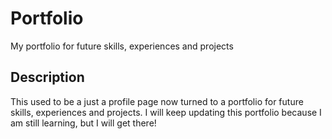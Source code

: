 # Portfolio

My portfolio for future skills, experiences and projects

## Description

This used to be a just a profile page now turned to a portfolio for future skills, experiences and projects. I will keep updating this portfolio because I am still learning, but I will get there!
